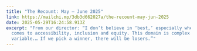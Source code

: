 ```yaml
---
title: "The Recount: May – June 2025"
link: https://mailchi.mp/3db3d662027a/the-recount-may-jun-2025
date: 2025-05-29T16:24:58.913Z
excerpt: "From our director: “I don’t believe in ‘best,’ especially when it
  comes to accessibility, inclusion and equity. This domain is complex and
  variable.… If we pick a winner, there will be losers.”"
---
```

